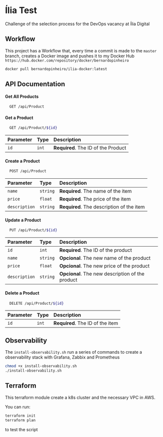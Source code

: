 
# Ília Test

Challenge of the selection process for the DevOps vacancy at Ília Digital




## Workflow

This project has a Workflow that, every time a commit is made to the `master` branch, creates a Docker image and pushes it to my Docker Hub `https://hub.docker.com/repository/docker/bernardopinheiro`

```bash
docker pull bernardopinheiro/ilia-docker:latest
```



## API Documentation

#### Get All Products

```bash
  GET /api/Product
```

#### Get a Product

```bash
  GET /api/Product/${id}
```

| Parameter   | Type       | Description                                   |
| :---------- | :--------- | :------------------------------------------ |
| `id`      | `int` | **Required**. The ID of the Product |


#### Create a Product

```bash
  POST /api/Product
```

| Parameter   | Type       | Description                                   |
| :---------- | :--------- | :------------------------------------------ |
| `name`      | `string` | **Required**. The name of the item |
| `price`      | `float` | **Required**. The price of the item |
| `description`      | `string` | **Required**. The description of the item |

#### Update a Product

```bash
  PUT /api/Product/${id}
```

| Parameter   | Type       | Description                                   |
| :---------- | :--------- | :------------------------------------------ |
| `id`      | `int` | **Required**. The ID of the product |
| `name`      | `string` | **Opcional**.  The new name of the product |
| `price`      | `float` | **Opcional**.  The new price of the product |
| `description`      | `string` | **Opcional**. The new description of the product |

#### Delete a Product

```bash
  DELETE /api/Product/${id}
```

| Parameter   | Type       | Description                                   |
| :---------- | :--------- | :------------------------------------------ |
| `id`      | `int` | **Required**. The ID of the item |

## Observability

The `install-observability.sh` run a series of commands to create a observability stack with Grafana, Zabbix and Prometheus

```bash
chmod +x install-observability.sh
./install-observability.sh
```

## Terraform

This terraform module create a k8s cluster and the necessary VPC in AWS.

You can run:

```bash
terraform init
terraform plan
```

to test the script
